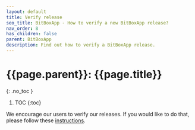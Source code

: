 ```yaml
---
layout: default
title: Verify release
seo_title: BitBoxApp - How to verify a new BitBoxApp release?
nav_order: 8
has_children: false
parent: BitBoxApp
description: Find out how to verify a BitBoxApp release.
---
```


# {{page.parent}}: {{page.title}}
{: .no_toc }


1. TOC
{:toc}

We encourage our users to verify our releases. If you would like to do that, please follow these [instructions](https://github.com/digitalbitbox/bitbox-wallet-app/releases/).
